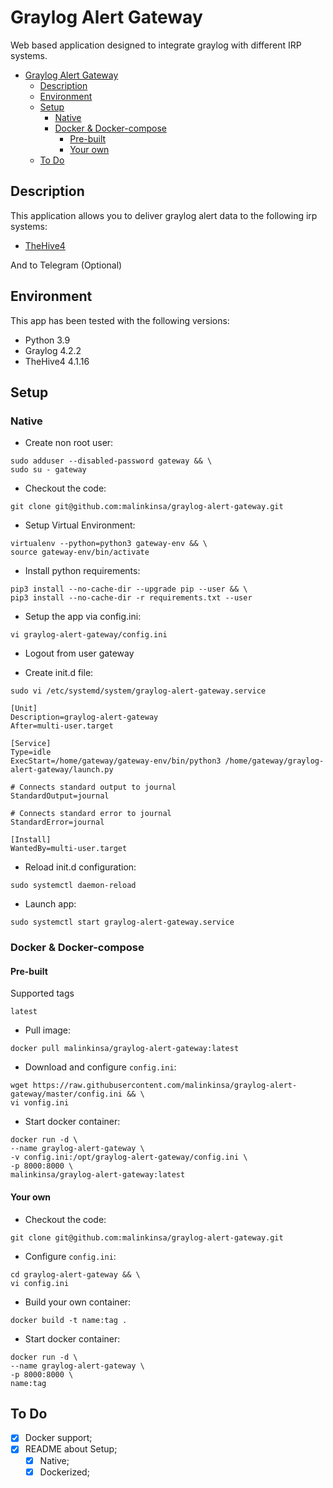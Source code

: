 # Graylog Alert Gateway

Web based application designed to integrate graylog with different IRP systems.

- [Graylog Alert Gateway](#Graylog-Alert-Gateway)
  - [Description](#Description) 
  - [Environment](#Environment)
  - [Setup](#setup)
    - [Native](#native)
    - [Docker & Docker-compose](#docker--docker-compose)
      - [Pre-built](#pre-built)
      - [Your own](#your-own)
  - [To Do](#To-Do)

## Description
This application allows you to deliver graylog alert data to the following irp systems:
- [TheHive4](https://thehive-project.org)

And to Telegram (Optional)

## Environment

This app has been tested with the following versions:
- Python 3.9
- Graylog 4.2.2
- TheHive4 4.1.16

## Setup

### Native
- Create non root user:
```shell
sudo adduser --disabled-password gateway && \
sudo su - gateway
```

- Checkout the code:
```shell
git clone git@github.com:malinkinsa/graylog-alert-gateway.git
```

- Setup Virtual Environment:
```shell
virtualenv --python=python3 gateway-env && \
source gateway-env/bin/activate
```

- Install python requirements:
```shell
pip3 install --no-cache-dir --upgrade pip --user && \
pip3 install --no-cache-dir -r requirements.txt --user
```

- Setup the app via config.ini:
```shell
vi graylog-alert-gateway/config.ini
```

- Logout from user gateway

- Create init.d file:
```shell
sudo vi /etc/systemd/system/graylog-alert-gateway.service

[Unit]
Description=graylog-alert-gateway
After=multi-user.target

[Service]
Type=idle
ExecStart=/home/gateway/gateway-env/bin/python3 /home/gateway/graylog-alert-gateway/launch.py

# Connects standard output to journal
StandardOutput=journal

# Connects standard error to journal
StandardError=journal

[Install]
WantedBy=multi-user.target
```

- Reload init.d configuration:
```shell
sudo systemctl daemon-reload
```

- Launch app:
```shell
sudo systemctl start graylog-alert-gateway.service
```

### Docker & Docker-compose

#### Pre-built
Supported tags

```latest```

- Pull image:
```shell
docker pull malinkinsa/graylog-alert-gateway:latest
``` 
 - Download and configure ```config.ini```:
```shell
wget https://raw.githubusercontent.com/malinkinsa/graylog-alert-gateway/master/config.ini && \
vi vonfig.ini
```

- Start docker container:
```shell
docker run -d \
--name graylog-alert-gateway \
-v config.ini:/opt/graylog-alert-gateway/config.ini \
-p 8000:8000 \
malinkinsa/graylog-alert-gateway:latest
```

#### Your own

- Checkout the code:
```shell
git clone git@github.com:malinkinsa/graylog-alert-gateway.git
```

- Configure ```config.ini```:
```shell
cd graylog-alert-gateway && \
vi config.ini
```

- Build your own container:
```shell
docker build -t name:tag . 
```

- Start docker container:
```shell
docker run -d \
--name graylog-alert-gateway \
-p 8000:8000 \
name:tag
```

## To Do
- [x] Docker support;
- [x] README about Setup;
  - [x] Native;
  - [x] Dockerized;